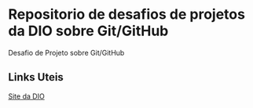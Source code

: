 # Repositorio de desafios de projetos da DIO sobre Git/GitHub
Desafio de Projeto sobre Git/GitHub

## Links Uteis
[Site da DIO](https://www.dio.me/en)

